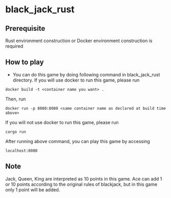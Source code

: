# black_jack_rust
## Prerequisite
Rust environment construction or Docker environment construction is required
## How to play
- You can do this game by doing following command in black_jack_rust directory.
If you will use docker to run this game, please run
```
docker build -t <container name you want> .
```
Then, run
```
docker run -p 8080:8080 <same container name as declared at build time above>
```
If you will not use docker to run this game, please run
```
cargo run
```
After running above command, you can play this game by accessing
```
localhost:8080
```
## Note
Jack, Queen, King are interpreted as 10 points in this game.
Ace can add 1 or 10 points according to the original rules of blackjack, but in this game only 1 point will be added.
